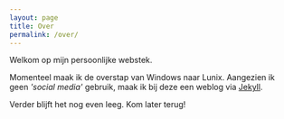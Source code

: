 ```yaml
---
layout: page
title: Over
permalink: /over/
---
```

Welkom op mijn persoonlijke webstek.

Momenteel maak ik de overstap van Windows naar Lunix. Aangezien ik geen _'social media'_ gebruik, maak ik bij deze een weblog via [Jekyll](https://jekyllrb.com/).

Verder blijft het nog even leeg. Kom later terug!
